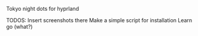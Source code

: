 Tokyo night dots for hyprland

TODOS:
Insert screenshots there
Make a simple script for installation
Learn go (what?)
